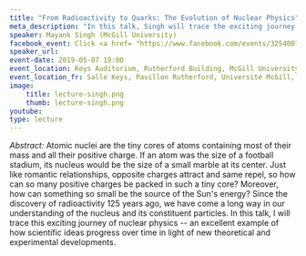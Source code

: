 ```yaml
---
title: "From Radioactivity to Quarks: The Evolution of Nuclear Physics"
meta_description: "In this talk, Singh will trace the exciting journey of nuclear physics, from the discovery of radioactivity to quarks, and how scientific ideas progess over time in light of new theoretical and experimental developments." 
speaker: Mayank Singh (McGill University) 
facebook_event: Click <a href= "https://www.facebook.com/events/325400781374965/" >here</a> for the facebook event!
speaker_url: 
event-date: 2019-05-07 19:00
event_location: Keys Auditorium, Rutherford Building, McGill University, 3600 Rue University, Montréal, QC H3A 2T8
event_location_fr: Salle Keys, Pavillon Rutherford, Université McGill, 3600 Rue University, Montréal, QC H3A 2T8
image:
    title: lecture-singh.png
    thumb: lecture-singh.png
youtube: 
type: lecture
---
```

*Abstract:*
Atomic nuclei are the tiny cores of atoms containing most of their mass and all their positive charge. If an atom was the size of a football stadium, its nucleus would be the size of a small marble at its center. Just like romantic relationships, opposite charges attract and same repel, so how can so many positive charges be packed in such a tiny core? Moreover, how can something so small be the source of the Sun's energy? Since the discovery of radioactivity 125 years ago, we have come a long way in our understanding of the nucleus and its constituent particles. In this talk, I will trace this exciting journey of nuclear physics -- an excellent example of how scientific ideas progress over time in light of new theoretical and experimental developments.
